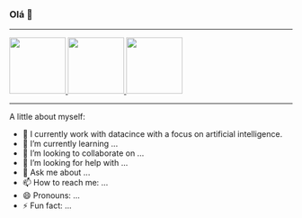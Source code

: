 ### Olá 👋



  <hr>
  <a href="https://github.com/WendelNovaes">
    <img height="100em" src="https://github-readme-stats-eight-theta.vercel.app/api?username=WendelNovaes&show_icons=true&theme=bear&include_all_commits=true&count_private=true"/>
    <img height="100em" src="https://github-readme-stats-eight-theta.vercel.app/api/top-langs/?username=WendelNovaes&layout=compact&langs_count=8&theme=bear"/>
    <img height="100em" src="https://github-readme-streak-stats.herokuapp.com/?user=WendelNovaes&theme=bear"/>
  </a>

  <hr>


A little about myself:

- 🔭 I currently work with datacince with a focus on artificial intelligence.
- 🌱 I’m currently learning ...
- 👯 I’m looking to collaborate on ...
- 🤔 I’m looking for help with ...
- 💬 Ask me about ...
- 📫 How to reach me: ...
- 😄 Pronouns: ...
- ⚡ Fun fact: ...


#

